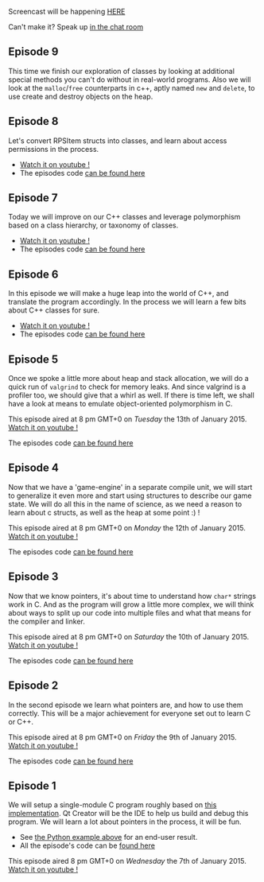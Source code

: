 Screencast will be happening [HERE](http://www.twitch.tv/learnclang)

Can't make it? Speak up [in the chat room](https://gitter.im/learnclang/general)

## Episode 9

This time we finish our exploration of classes by looking at additional special methods you can't do without in real-world programs.
Also we will look at the `malloc`/`free` counterparts in c++, aptly named `new` and `delete`, to use create and destroy objects on the heap.

## Episode 8

Let's convert RPSItem structs into classes, and learn about access permissions in the process.

* [Watch it on youtube !][e8-youtube]
* The episodes code [can be found here][e8-code]

## Episode 7

Today we will improve on our C++ classes and leverage polymorphism based on a class hierarchy, or taxonomy of classes.

* [Watch it on youtube !][e7-youtube]
* The episodes code [can be found here][e7-code]

## Episode 6

In this episode we will make a huge leap into the world of C++, and translate the program accordingly. In the process we will learn a few bits about C++ classes for sure.

* [Watch it on youtube !][e6-youtube]
* The episodes code [can be found here][e6-code]

## Episode 5

Once we spoke a little more about heap and stack allocation, we will do a quick run of `valgrind` to check for memory leaks. And since valgrind is a profiler too, we should give that a whirl as well.
If there is time left, we shall have a look at means to emulate object-oriented polymorphism in C.

This episode aired at 8 pm GMT+0 on *Tuesday* the 13th of January 2015. [Watch it on youtube !][e5-youtube]

The episodes code [can be found here][e5-code]

## Episode 4

Now that we have a 'game-engine' in a separate compile unit, we will start to generalize it even more and start using structures to describe our game state. We will do all this in the name of science, as we need a reason to learn about c structs, as well as the heap at some point :) !

This episode aired at 8 pm GMT+0 on *Monday* the 12th of January 2015. [Watch it on youtube !][e4-youtube]

The episodes code [can be found here][e4-code]

## Episode 3

Now that we know pointers, it's about time to understand how `char*` strings work in C. And as the program will grow a little more complex, we will think about ways to split up our code into multiple files and what that means for the compiler and linker.

This episode aired at 8 pm GMT+0 on *Saturday* the 10th of January 2015. [Watch it on youtube !][e3-youtube]

The episodes code [can be found here][e3-code]

## Episode 2

In the second episode we learn what pointers are, and how to use them correctly. This will be a major achievement for everyone set out to learn C or C++.

This episode aired at 8 pm GMT+0 on *Friday* the 9th of January 2015.
[Watch it on youtube !][e2-youtube]

The episodes code [can be found here][e2-code]

## Episode 1

We will setup a single-module C program roughly based on [this implementation](http://rosettacode.org/wiki/Rock-paper-scissors#C). Qt Creator will be the IDE to help us build and debug this program. We will learn a lot about pointers in the process, it will be fun.

- See [the Python example above][impl] for an end-user result.
- All the episode's code can be [found here][e1-code]

This episode aired 8 pm GMT+0 on *Wednesday* the 7th of January 2015.
[Watch it on youtube !][e1-youtube]

[impl]: https://github.com/learnclang/screencast-rps/blob/master/src/python/rps.py
[e1-code]: https://github.com/learnclang/screencast-rps/tree/screencast-01_re-recorded
[e2-code]: https://github.com/learnclang/screencast-rps/tree/episode-02_pointers
[e3-code]: https://github.com/learnclang/screencast-rps/tree/episode-03_strings-and-compile-units
[e4-code]: https://github.com/learnclang/screencast-rps/tree/episode-04_structs-and-heap-usage
[e5-code]: https://github.com/learnclang/screencast-rps/tree/episode-05_valgrind-and-polymorphism
[e6-code]: https://github.com/learnclang/screencast-rps/tree/episode-06_cpp-conversion
[e7-code]: https://github.com/learnclang/screencast-rps/tree/episode-07_cpp-class-hierarchy
[e8-code]: https://github.com/learnclang/screencast-rps/tree/episode-08_cpp-access-permissions
[e1-youtube]: https://www.youtube.com/watch?v=SaH1l9fd27A
[e2-youtube]: http://youtu.be/-bDpQYa4zM4
[e3-youtube]: http://youtu.be/y9Zf9PDbr3E
[e4-youtube]: http://youtu.be/4cf38d3SSeA
[e5-youtube]: http://youtu.be/AZuDQ7iew1Q
[e6-youtube]: http://youtu.be/7r2R8liONJQ
[e7-youtube]: http://youtu.be/AJrRcgPS8Ec
[e8-youtube]: http://youtu.be/uBhYyds6y-c

